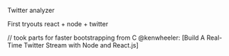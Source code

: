 Twitter analyzer 

First tryouts react + node + twitter

// took parts for faster bootstrapping from C @kenwheeler: [Build A Real-Time Twitter Stream with Node and React.js]
